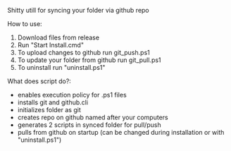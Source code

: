 Shitty utill for syncing your folder via github repo

How to use:
1) Download files from release
2) Run "Start Install.cmd"
3) To upload changes to github run git_push.ps1
4) To update your folder from github run git_pull.ps1
5) To uninstall run "uninstall.ps1"

What does script do?:
- enables execution policy for .ps1 files
- installs git and github.cli
- initializes folder as git
- creates repo on github named after your computers
- generates 2 scripts in synced folder for pull/push
- pulls from github on startup (can be changed during installation or with "uninstall.ps1")
